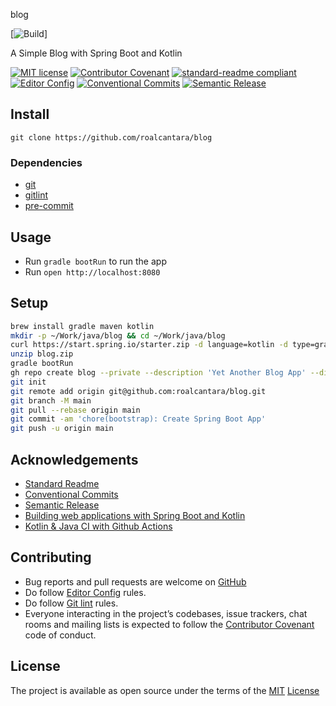 blog

[![Build](https://github.com/roalcantara/blog/actions/workflows/build.yml/badge.svg)]

A Simple Blog with Spring Boot and Kotlin

[![MIT license](https://img.shields.io/badge/License-MIT-brightgreen.svg)](LICENSE)
[![Contributor Covenant](https://img.shields.io/badge/Contributor%20Covenant-2.0-4baaaa.svg)][2]
[![standard-readme compliant](https://img.shields.io/badge/readme%20style-standard-brightgreen.svg?style=flat-square)][5]
[![Editor Config](https://img.shields.io/badge/Editor%20Config-1.0.1-crimson.svg)][4]
[![Conventional Commits](https://img.shields.io/badge/Conventional%20Commits-1.0.0-yellow.svg)][3]
[![Semantic Release](https://img.shields.io/badge/%20%20%F0%9F%93%A6%F0%9F%9A%80-semantic--release-e10079.svg)][9]

## Install

`git clone https://github.com/roalcantara/blog`

### Dependencies

- [git][6]
- [gitlint][7]
- [pre-commit][8]

## Usage

- Run `gradle bootRun` to run the app
- Run `open http://localhost:8080`

## Setup

```sh
brew install gradle maven kotlin
mkdir -p ~/Work/java/blog && cd ~/Work/java/blog
curl https://start.spring.io/starter.zip -d language=kotlin -d type=gradle-project-kotlin -d dependencies=web,mustache,jpa,h2,devtools -d packageName=dev.blog -d name=Blog -o blog.zip
unzip blog.zip
gradle bootRun
gh repo create blog --private --description 'Yet Another Blog App' --disable-wiki --license=MIT --add-readme
git init
git remote add origin git@github.com:roalcantara/blog.git
git branch -M main
git pull --rebase origin main
git commit -am 'chore(bootstrap): Create Spring Boot App'
git push -u origin main
```

## Acknowledgements

- [Standard Readme][5]
- [Conventional Commits][7]
- [Semantic Release][9]
- [Building web applications with Spring Boot and Kotlin][10]
- [Kotlin & Java CI with Github Actions][12]

## Contributing

- Bug reports and pull requests are welcome on [GitHub][0]
- Do follow [Editor Config][4] rules.
- Do follow [Git lint][7] rules.
- Everyone interacting in the project’s codebases, issue trackers, chat rooms and mailing lists is expected to follow the [Contributor Covenant][2] code of conduct.

## License

The project is available as open source under the terms of the [MIT][1] [License](LICENSE)

[0]: https://github.com/roalcantara/blog
[1]: https://opensource.org/licenses/MIT 'Open Source Initiative'
[2]: https://contributor-covenant.org 'A Code of Conduct for Open Source Communities'
[3]: https://conventionalcommits.org 'Conventional Commits'
[4]: https://editorconfig.org 'EditorConfig'
[5]: https://github.com/RichardLitt/standard-readme 'Standard Readme'
[6]: https://git-scm.com 'Git'
[7]: https://jorisroovers.com/gitlint 'git commit message linter'
[8]: https://pre-commit.com 'A framework for managing and maintaining multi-language pre-commit hooks'
[9]: https://semantic-release.gitbook.io/semantic-release 'Semantic Release'
[10]: https://spring.io/guides/tutorials/spring-boot-kotlin 'Building web applications with Spring Boot and Kotlin'
[11]: https://youtu.be/3SNKdr3f9Io 'How to dockerize your Spring Boot API'
[12]: https://ryanharrison.co.uk/2020/04/12/kotlin-java-ci-with-github-actions.html 'Kotlin & Java CI with Github Actions'

